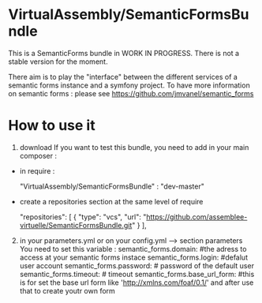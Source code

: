 VirtualAssembly/SemanticFormsBundle 
===============

This is a SemanticForms bundle in WORK IN PROGRESS. 
There is not a stable version for the moment.

There aim is to play the "interface" between the different services of a semantic forms instance and a symfony project.
To have more information on semantic forms : please see https://github.com/jmvanel/semantic_forms

How to use it 
===============
1) download
If you want to test this bundle, you need to add in your main composer :
- in require :

    "VirtualAssembly/SemanticFormsBundle" : "dev-master"
    
- create a repositories section at the same level of require

	"repositories": [
        {
            "type": "vcs",
            "url": "https://github.com/assemblee-virtuelle/SemanticFormsBundle.git"
        }
    ],
2) in your parameters.yml or on your config.yml --> section parameters
You need to set this variable :
    semantic_forms.domain: #the adress to access at your semantic forms instace
    semantic_forms.login: #defalut user account
    semantic_forms.password: # password of the default user
    semantic_forms.timeout: # timeout
    semantic_forms.base_url_form: #this is for set the base url form like 'http://xmlns.com/foaf/0.1/' and after use that to create youtr own form
